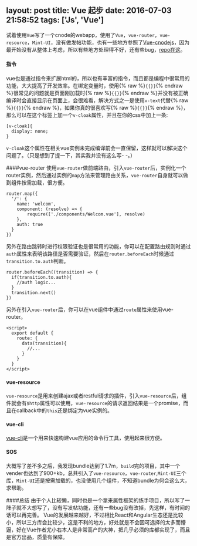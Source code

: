 layout: post
title: Vue 起步
date: 2016-07-03 21:58:52
tags: ['Js', 'Vue']
---

试着使用`Vue`写了一个cnode的webapp，使用了`Vue`，`vue-router`，`vue-resource`，`Mint-UI`，没有做发帖功能，也有一些地方参照了[Vue-cnodejs](https://github.com/shinygang/Vue-cnodejs)，因为最开始没有从整体上考虑，所以有些地方处理得不好，还有些bug，[repo在这](https://github.com/showonne/vue-cnode)。
<!-- more -->

#### 指令
vue也是通过指令来扩展html的，所以也有丰富的指令，而且都是编程中很常用的功能，大大提高了开发效率。在绑定变量时，使用{% raw %}`{{}}`{% endraw %}很常见的问题就是页面刚加载时{% raw %}`{{}}`{% endraw %}并没有被正确编译时会直接显示在页面上，会很难看，解决方式之一是使用`v-text`代替{% raw %}`{{}}`{% endraw %}，如果你真的很喜欢写{% raw %}`{{}}`{% endraw %}，那么可以在这个标签上加一个`v-cloak`属性，并且在你的css中加上一条:
    
    [v-cloak]{
      display: none;
    }

`v-cloak`这个属性在相关vue实例未完成编译前会一直保留，这样就可以解决这个问题了。（只是想到了提一下，其实我并没有这么写- -。）

####vue-router
使用`vue-router`做前端路由，引入`vue-router`后，实例化一个router实例，然后通过实例的`map`方法来管理路由关系，`vue-router`自身就可以做到组件按需加载，很方便。

    router.map({
      '/': {
        name: 'welcom',
        component: (resolve) => {
            require(['./components/Welcom.vue'], resolve)
        },
        auth: true
      }
    })

另外在路由跳转时进行权限验证也是很常用的功能，你可以在配置路由规则时通过`auth`属性来表明该路径是否需要验证，然后在`router.beforeEach`时候通过`transition.to.auth`判断。

    router.beforeEach((transition) => {
      if(transition.to.auth){
        //auth logic...
      }
      transition.next()
    })

另外在引入`vue-router`后，你可以在vue组件中通过`route`属性来使用vue-router。

    <script>
      export default {
        route: {
          data(transition){
            //...
          }
        }
      }
    </script>

#### vue-resource
`vue-resource`是用来创建ajax或者restful请求的插件，引入`vue-resource`后，组件就会有`$http`属性可以使用，`vue-resource`的请求返回结果是一个promise，而且在callback中的`this`还是绑定为vue实例的。

#### vue-cli
[vue-cli](https://github.com/vuejs/vue-cli)是一个用来快速构建vue应用的命令行工具，使用起来很方便。

#### SOS
大概写了差不多之后，我发现bundle达到了1.7m，`build`完的项目，其中一个vender也达到了900+kb，总共引入了`vue-resource`，`vue-router`,`Mint-UI`三个库，`Mint-UI`还是按需加载的，也没使用几个组件，不知道bundle为何会这么大，求帮助。

####总结
由于个人比较懒，同时也是一个拿来属性框架的练手项目，所以写了一阵子就不大想写了，没有写发帖功能，还有一些bug没有改掉，先这样，有时间的话可以再完善。
Vue的发展越来越好，不过相比React和Angular生态还是比较小，所以三方库会比较少，这是不利的地方，好处就是不会因可选择的太多而懵逼，好在Vue作者尤小右本人是非常高产的大神，把几乎必须的库都实现了，而且是官方出品，质量有保障。

